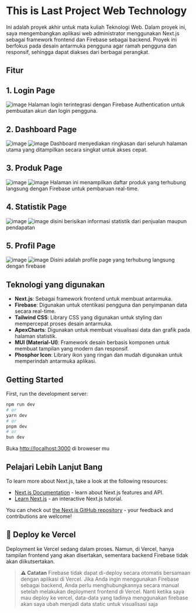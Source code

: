 
# This is Last Project Web Technology
Ini adalah proyek akhir untuk mata kuliah Teknologi Web. Dalam proyek ini, saya mengembangkan aplikasi web administrator menggunakan Next.js sebagai framework frontend dan Firebase sebagai backend. Proyek ini berfokus pada desain antarmuka pengguna agar ramah pengguna dan responsif, sehingga dapat diakses dari berbagai perangkat.


## Fitur
## 1. Login Page 
![image](https://github.com/user-attachments/assets/f89ca424-e9a4-4789-9082-61e7a8b54202)
Halaman login terintegrasi dengan Firebase Authentication untuk pembuatan akun dan login pengguna.

## 2. Dashboard Page
![image](https://github.com/user-attachments/assets/e149b70e-10f0-450a-ba9c-4065bbab7be0) 
![image](https://github.com/user-attachments/assets/831b8a4f-a1da-4f9e-8c52-dc3af87eb103)
Dashboard menyediakan ringkasan dari seluruh halaman utama yang ditampilkan secara singkat untuk akses cepat.

## 3. Produk Page
![image](https://github.com/user-attachments/assets/fbc03d87-193d-4ea3-9fd6-f89548b5d383)
![image](https://github.com/user-attachments/assets/af197261-eef5-4b17-81da-336ebbae0b71)
Halaman ini menampilkan daftar produk yang terhubung langsung dengan Firebase untuk pembaruan real-time.

## 4. Statistik Page
![image](https://github.com/user-attachments/assets/5fbbcaef-dc4f-4840-a6f9-1db46ad0c87e)
![image](https://github.com/user-attachments/assets/fe528fed-d495-4533-b6aa-97fc6564a9d8)
disini berisikan informasi statistik dari penjualan maupun pendapatan

## 5. Profil Page
![image](https://github.com/user-attachments/assets/91953c24-5d8c-4b59-9be5-0930725b8ca5)
![image](https://github.com/user-attachments/assets/0a5f30bd-2f5d-404a-ba62-82b5f546e804)
Disini adalah profile page yang terhubung langsung dengan firebase


## Teknologi yang digunakan

- **Next.js**: Sebagai framework frontend untuk membuat antarmuka.
- **Firebase**: Digunakan untuk otentikasi pengguna dan penyimpanan data secara real-time.
- **Tailwind CSS**: Library CSS yang digunakan untuk styling dan mempercepat proses desain antarmuka.
- **ApexCharts**: Digunakan untuk membuat visualisasi data dan grafik pada halaman statistik.
- **MUI (Material-UI)**: Framework desain berbasis komponen untuk membuat tampilan yang modern dan responsif.
- **Phosphor Icon**: Library ikon yang ringan dan mudah digunakan untuk memperindah antarmuka aplikasi.

## Getting Started

First, run the development server:

```bash
npm run dev
# or
yarn dev
# or
pnpm dev
# or
bun dev
```

Buka [http://localhost:3000](http://localhost:3000) di broweser mu


## Pelajari Lebih Lanjut Bang

To learn more about Next.js, take a look at the following resources:

- [Next.js Documentation](https://nextjs.org/docs) - learn about Next.js features and API.
- [Learn Next.js](https://nextjs.org/learn) - an interactive Next.js tutorial.

You can check out [the Next.js GitHub repository](https://github.com/vercel/next.js) - your feedback and contributions are welcome!

## 🚀 Deploy ke Vercel

Deployment ke Vercel sedang dalam proses. Namun, di Vercel, hanya tampilan frontend yang akan disertakan, sementara backend Firebase tidak akan diikutsertakan.



> **⚠️ Catatan** Firebase tidak dapat di-deploy secara otomatis bersamaan dengan aplikasi di Vercel. Jika Anda ingin menggunakan Firebase sebagai backend, Anda perlu menghubungkannya secara manual setelah melakukan deployment frontend di Vercel. Nanti ketika saya mau deploy ke vercel, data-data yang tadinya menggunakan firebase akan saya ubah menjadi data static untuk visualisasi saja 
